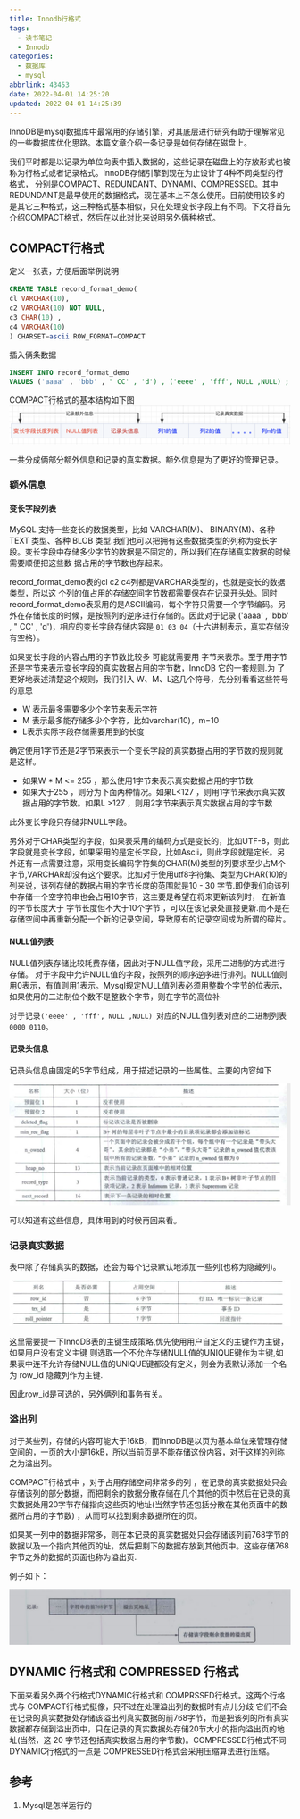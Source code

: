 ```yaml
---
title: Innodb行格式
tags:
  - 读书笔记
  - Innodb
categories:
  - 数据库
  - mysql
abbrlink: 43453
date: 2022-04-01 14:25:20
updated: 2022-04-01 14:25:39
---
```


InnoDB是mysql数据库中最常用的存储引擎，对其底层进行研究有助于理解常见的一些数据库优化思路。本篇文章介绍一条记录是如何存储在磁盘上。

我们平时都是以记录为单位向表中插入数据的，这些记录在磁盘上的存放形式也被称为行格式或者记录格式。InnoDB存储引擎到现在为止设计了4种不同类型的行格式，
分别是COMPACT、REDUNDANT、DYNAMI、COMPRESSED。其中REDUNDANT是最早使用的数据格式，现在基本上不怎么使用。目前使用较多的是其它三种格式，这三种格式基本相似，只在处理变长字段上有不同。下文将首先介绍COMPACT格式，然后在以此对比来说明另外俩种格式。

<!-- more -->

## COMPACT行格式

定义一张表，方便后面举例说明

```sql
CREATE TABLE record_format_demo(
cl VARCHAR(10), 
c2 VARCHAR(10) NOT NULL, 
c3 CHAR(10) , 
c4 VARCHAR(10) 
) CHARSET=ascii ROW_FORMAT=COMPACT
```

插入俩条数据

```sql
INSERT INTO record_format_demo 
VALUES ('aaaa' , 'bbb' , " CC' , 'd') , ('eeee' , 'fff', NULL ,NULL) ;
```

COMPACT行格式的基本结构如下图
![行格式](https://raw.githubusercontent.com/fengxiu/img/master/20220401145842.png)

一共分成俩部分额外信息和记录的真实数据。额外信息是为了更好的管理记录。

### 额外信息

#### 变长字段列表

MySQL 支持一些变长的数据类型，比如 VARCHAR(M)、 BINARY(M)、各种 TEXT 类型、各种 BLOB 类型.我们也可以把拥有这些数据类型的列称为变长字段。变长字段中存储多少字节的数据是不固定的，所以我们在存储真实数据的时候需要顺便把这些数
据占用的字节数也存起来。

record_format_demo表的cl c2 c4列都是VARCHAR类型的，也就是变长的数据类型，所以这 个列的值占用的存储空间字节数都需要保存在记录开头处。同时record_format_demo表采用的是ASCII编码，每个字符只需要一个字节编码。另外在存储长度的时候，是按照列的逆序进行存储的。因此对于记录 ('aaaa' , 'bbb' , " CC' , 'd')，相应的变长字段存储内容是  `01 03 04`（十六进制表示，真实存储没有空格）。

如果变长字段的内容占用的字节数比较多 可能就需要用 字节来表示。至于用字节还是字节来表示变长字段的真实数据占用的字节数，InnoDB 它的一套规则.为
了更好地表述清楚这个规则，我们引入 W、M、L这几个符号，先分别看看这些符号的意思

* W 表示最多需要多少个字节来表示字符
* M 表示最多能存储多少个字符，比如varchar(10)，m=10
* L表示实际字段存储需要用到的长度

确定使用1字节还是2字节来表示一个变长字段的真实数据占用的字节数的规则就是这样。

* 如果W * M <= 255 ，那么使用1字节来表示真实数据占用的字节数.
* 如果大于255 ，则分为下面两种情况。如果L<127 ，则用1字节来表示真实数据占用的字节数。如果L >127 ，则用2字节来表示真实数据占用的字节数

此外变长字段只存储非NULL字段。

另外对于CHAR类型的字段，如果表采用的编码方式是变长的，比如UTF-8，则此字段就是变长字段，如果采用的是定长字段，比如Ascii，则此字段就是定长。另外还有一点需要注意，采用变长编码字符集的CHAR(M)类型的列要求至少占M个字节,VARCHAR却没有这个要求。比如对于使用utf8字符集、类型为CHAR(10)的列来说，该列存储的数据占用的字节长度的范围就是10 - 30 字节.即使我们向该列中存储一个空字符串也会占用10字节，这主要是希望在将来更新该列时， 在新值的字节长度大于 字节长度但不大于10个字节 ，可以在该记录处直接更新.而不是在存储空间中再重新分配一个新的记录空间，导致原有的记录空间成为所谓的碎片。

#### NULL值列表

NULL值列表存储比较耗费存储，因此对于NULL值字段，采用二进制的方式进行存储。
对于字段中允许NULL值的字段，按照列的顺序逆序进行排列。NULL值则用0表示，有值则用1表示。Mysql规定NULL值列表必须用整数个字节的位表示，如果使用的二进制位个数不是整数个字节，则在字节的高位补

对于记录`('eeee' , 'fff', NULL ,NULL) `对应的NULL值列表对应的二进制列表`0000 0110`。

#### 记录头信息

记录头信息由固定的5字节组成，用于描述记录的一些属性。主要的内容如下

![记录头](https://raw.githubusercontent.com/fengxiu/img/master/20220401175150.png)

可以知道有这些信息，具体用到的时候再回来看。

### 记录真实数据

表中除了存储真实的数据，还会为每个记录默认地添加一些列(也称为隐藏列)。

![](https://raw.githubusercontent.com/fengxiu/img/master/20220401180149.png)

这里需要提一下InnoDB表的主键生成策略,优先使用用户自定义的主键作为主键，如果用户没有定义主键 则选取一个不允许存储NULL值的UNIQUE键作为主键,如果表中连不允许存储NULL值的UNIQUE键都没有定义，则会为表默认添加一个名为 row_id 隐藏列作为主键.

因此row_id是可选的，另外俩列和事务有关。

### 溢出列

对于某些列，存储的内容可能大于16kB，而InnoDB是以页为基本单位来管理存储空间的，一页的大小是16kB，所以当前页是不能存储这份内容，对于这样的列称之为溢出列。

COMPACT行格式中 ，对于占用存储空间非常多的列 ，在记录的真实数据处只会存储该列的部分数据，而把剩余的数据分散存储在几个其他的页中然后在记录的真实数据处用20字节存储指向这些页的地址(当然字节还包括分散在其他页面中的数据所占用的字节数) ，从而可以找到剩余数据所在的页。

如果某一列中的数据非常多，则在本记录的真实数据处只会存储该列前768字节的数据以及一个指向其他页的址，然后把剩下的数据存放到其他页中。这些存储768字节之外的数据的页面也称为溢出页.

例子如下：

![](https://raw.githubusercontent.com/fengxiu/img/master/20220401185343.png)

## DYNAMIC 行格式和 COMPRESSED 行格式

下面来看另外两个行格式DYNAMIC行格式和 COMPRSSED行格式。这两个行格式与 COMPACT行格式挺像，只不过在处理溢出列的数据时有点儿分歧 它们不会在记录的真实数据处存储该溢出列真实数据的前768字节，而是把该列的所有真实数据都存储到溢出页中，只在记录的真实数据处存储20节大小的指向溢出页的地址(当然，这 20 字节还包括真实数据占用的字节数)。COMPRESSED行格式不同DYNAMIC行格式的一点是 COMPRESSED行格式会采用压缩算法进行压缩。

## 参考

1. Mysql是怎样运行的
